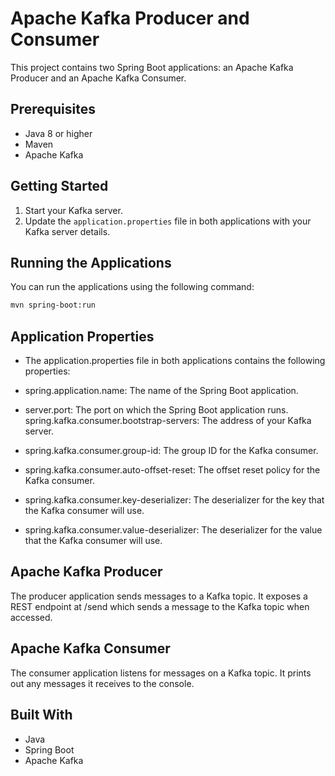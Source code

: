 # Apache Kafka Producer and Consumer

This project contains two Spring Boot applications: an Apache Kafka Producer and an Apache Kafka Consumer.

## Prerequisites

- Java 8 or higher
- Maven
- Apache Kafka

## Getting Started

1. Start your Kafka server.
2. Update the `application.properties` file in both applications with your Kafka server details.

## Running the Applications

You can run the applications using the following command:

```bash
mvn spring-boot:run
```
## Application Properties
- The application.properties file in both applications contains the following properties:  

- spring.application.name: The name of the Spring Boot application.

- server.port: The port on which the Spring Boot application runs.
spring.kafka.consumer.bootstrap-servers: The address of your Kafka server.

- spring.kafka.consumer.group-id: The group ID for the Kafka consumer.

- spring.kafka.consumer.auto-offset-reset: The offset reset policy for the Kafka consumer.

- spring.kafka.consumer.key-deserializer: The deserializer for the key that the Kafka consumer will use.

- spring.kafka.consumer.value-deserializer: The deserializer for the value that the Kafka consumer will use.

## Apache Kafka Producer
The producer application sends messages to a Kafka topic. It exposes a REST endpoint at /send which sends a message to the Kafka topic when accessed.  


## Apache Kafka Consumer
The consumer application listens for messages on a Kafka topic. It prints out any messages it receives to the console.

## Built With
- Java
- Spring Boot
- Apache Kafka

